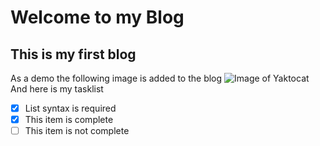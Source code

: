 # Welcome to my Blog
## This is my first blog
As a demo the following image is added to the blog
![Image of Yaktocat](https://octodex.github.com/images/yaktocat.png)
And here is my tasklist
- [x] List syntax is required
- [x] This item is complete
- [ ] This item is not complete
